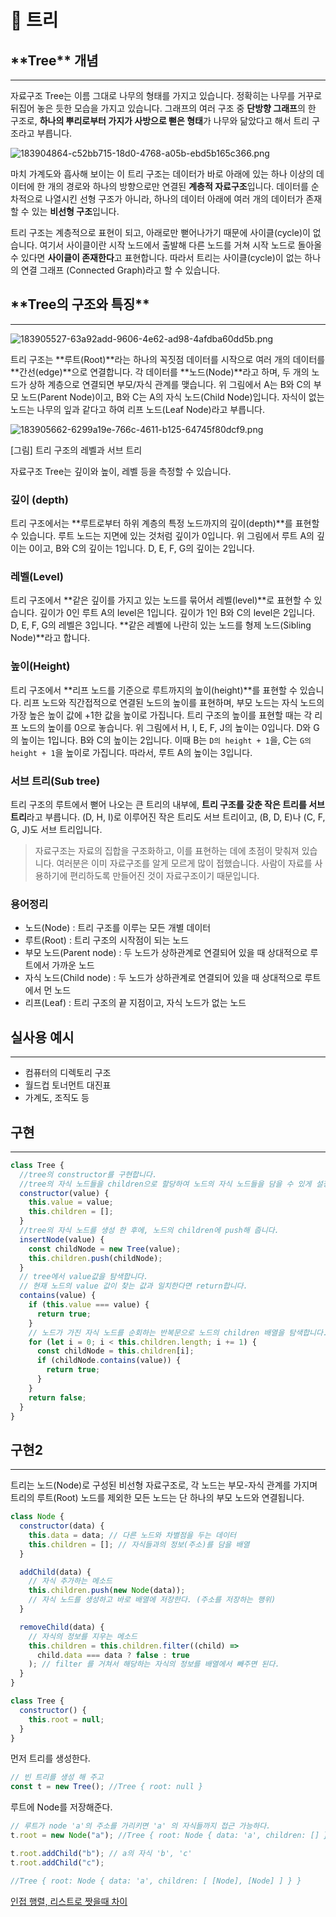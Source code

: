 # 🌳 트리

## \***\*Tree\*\*** 개념

---

자료구조 Tree는 이름 그대로 나무의 형태를 가지고 있습니다. 정확히는 나무를 거꾸로 뒤집어 놓은 듯한 모습을 가지고 있습니다. 그래프의 여러 구조 중 **단방향 그래프**의 한 구조로, **하나의 뿌리로부터 가지가 사방으로 뻗은 형태**가 나무와 닮았다고 해서 트리 구조라고 부릅니다.

![183904864-c52bb715-18d0-4768-a05b-ebd5b165c366.png](%F0%9F%8C%B3%20%E1%84%90%E1%85%B3%E1%84%85%E1%85%B5%20d47c2bd2e9684629a2b472d72d9d00ac/183904864-c52bb715-18d0-4768-a05b-ebd5b165c366.png)

마치 가계도와 흡사해 보이는 이 트리 구조는 데이터가 바로 아래에 있는 하나 이상의 데이터에 한 개의 경로와 하나의 방향으로만 연결된 **계층적 자료구조**입니다. 데이터를 순차적으로 나열시킨 선형 구조가 아니라, 하나의 데이터 아래에 여러 개의 데이터가 존재할 수 있는 **비선형 구조**입니다.

트리 구조는 계층적으로 표현이 되고, 아래로만 뻗어나가기 때문에 사이클(cycle)이 없습니다. 여기서 사이클이란 시작 노드에서 출발해 다른 노드를 거쳐 시작 노드로 돌아올 수 있다면 **사이클이 존재한다**고 표현합니다. 따라서 트리는 사이클(cycle)이 없는 하나의 연결 그래프 (Connected Graph)라고 할 수 있습니다.

## \***\*Tree의 구조와 특징\*\***

---

![183905527-63a92add-9606-4e62-ad98-4afdba60dd5b.png](%F0%9F%8C%B3%20%E1%84%90%E1%85%B3%E1%84%85%E1%85%B5%20d47c2bd2e9684629a2b472d72d9d00ac/183905527-63a92add-9606-4e62-ad98-4afdba60dd5b.png)

트리 구조는 **루트(Root)**라는 하나의 꼭짓점 데이터를 시작으로 여러 개의 데이터를 **간선(edge)**으로 연결합니다. 각 데이터를 **노드(Node)**라고 하며, 두 개의 노드가 상하 계층으로 연결되면 부모/자식 관계를 맺습니다. 위 그림에서 A는 B와 C의 부모 노드(Parent Node)이고, B와 C는 A의 자식 노드(Child Node)입니다. 자식이 없는 노드는 나무의 잎과 같다고 하여 리프 노드(Leaf Node)라고 부릅니다.

![183905662-6299a19e-766c-4611-b125-64745f80dcf9.png](%F0%9F%8C%B3%20%E1%84%90%E1%85%B3%E1%84%85%E1%85%B5%20d47c2bd2e9684629a2b472d72d9d00ac/183905662-6299a19e-766c-4611-b125-64745f80dcf9.png)

[그림] 트리 구조의 레벨과 서브 트리

자료구조 Tree는 깊이와 높이, 레벨 등을 측정할 수 있습니다.

### **깊이 (depth)**

트리 구조에서는 **루트로부터 하위 계층의 특정 노드까지의 깊이(depth)**를 표현할 수 있습니다. 루트 노드는 지면에 있는 것처럼 깊이가 0입니다. 위 그림에서 루트 A의 깊이는 0이고, B와 C의 깊이는 1입니다. D, E, F, G의 깊이는 2입니다.

### **레벨(Level)**

트리 구조에서 **같은 깊이를 가지고 있는 노드를 묶어서 레벨(level)**로 표현할 수 있습니다. 깊이가 0인 루트 A의 level은 1입니다. 깊이가 1인 B와 C의 level은 2입니다. D, E, F, G의 레벨은 3입니다. **같은 레벨에 나란히 있는 노드를 형제 노드(Sibling Node)**라고 합니다.

### **높이(Height)**

트리 구조에서 **리프 노드를 기준으로 루트까지의 높이(height)**를 표현할 수 있습니다. 리프 노드와 직간접적으로 연결된 노드의 높이를 표현하며, 부모 노드는 자식 노드의 가장 높은 높이 값에 +1한 값을 높이로 가집니다. 트리 구조의 높이를 표현할 때는 각 리프 노드의 높이를 0으로 놓습니다. 위 그림에서 H, I, E, F, J의 높이는 0입니다. D와 G의 높이는 1입니다. B와 C의 높이는 2입니다. 이때 B는 `D의 height + 1`을, C는 `G의 height + 1`을 높이로 가집니다. 따라서, 루트 A의 높이는 3입니다.

### **서브 트리(Sub tree)**

트리 구조의 루트에서 뻗어 나오는 큰 트리의 내부에, **트리 구조를 갖춘 작은 트리를 서브 트리**라고 부릅니다. (D, H, I)로 이루어진 작은 트리도 서브 트리이고, (B, D, E)나 (C, F, G, J)도 서브 트리입니다.

> 자료구조는 자료의 집합을 구조화하고, 이를 표현하는 데에 초점이 맞춰져 있습니다. 여러분은 이미 자료구조를 알게 모르게 많이 접했습니다. 사람이 자료를 사용하기에 편리하도록 만들어진 것이 자료구조이기 때문입니다.

### **용어정리**

- 노드(Node) : 트리 구조를 이루는 모든 개별 데이터
- 루트(Root) : 트리 구조의 시작점이 되는 노드
- 부모 노드(Parent node) : 두 노드가 상하관계로 연결되어 있을 때 상대적으로 루트에서 가까운 노드
- 자식 노드(Child node) : 두 노드가 상하관계로 연결되어 있을 때 상대적으로 루트에서 먼 노드
- 리프(Leaf) : 트리 구조의 끝 지점이고, 자식 노드가 없는 노드

## 실사용 예시

---

- 컴퓨터의 디렉토리 구조
- 월드컵 토너먼트 대진표
- 가계도, 조직도 등

## 구현

---

```jsx
class Tree {
  //tree의 constructor를 구현합니다.
  //tree의 자식 노드들을 children으로 할당하여 노드의 자식 노드들을 담을 수 있게 설정합니다.
  constructor(value) {
    this.value = value;
    this.children = [];
  }
  //tree의 자식 노드를 생성 한 후에, 노드의 children에 push해 줍니다.
  insertNode(value) {
    const childNode = new Tree(value);
    this.children.push(childNode);
  }
  // tree에서 value값을 탐색합니다.
  // 현재 노드의 value 값이 찾는 값과 일치한다면 return합니다.
  contains(value) {
    if (this.value === value) {
      return true;
    }
    // 노드가 가진 자식 노드를 순회하는 반복문으로 노드의 children 배열을 탐색합니다.
    for (let i = 0; i < this.children.length; i += 1) {
      const childNode = this.children[i];
      if (childNode.contains(value)) {
        return true;
      }
    }
    return false;
  }
}
```

## 구현2

---

트리는 노드(Node)로 구성된 비선형 자료구조로, 각 노드는 부모-자식 관계를 가지며 트리의 루트(Root) 노드를 제외한 모든 노드는 단 하나의 부모 노드와 연결됩니다.

```jsx
class Node {
  constructor(data) {
    this.data = data; // 다른 노드와 차별점을 두는 데이터
    this.children = []; // 자식들과의 정보(주소)를 담을 배열
  }

  addChild(data) {
    // 자식 추가하는 메소드
    this.children.push(new Node(data));
    // 자식 노드를 생성하고 바로 배열에 저장한다. (주소를 저장하는 행위)
  }

  removeChild(data) {
    // 자식의 정보를 지우는 메소드
    this.children = this.children.filter((child) =>
      child.data === data ? false : true
    ); // filter 를 거쳐서 해당하는 자식의 정보를 배열에서 빼주면 된다.
  }
}

class Tree {
  constructor() {
    this.root = null;
  }
}
```

먼저 트리를 생성한다.

```jsx
// 빈 트리를 생성 해 주고
const t = new Tree(); //Tree { root: null }
```

루트에 Node를 저장해준다.

```jsx
// 루트가 node 'a'의 주소를 가리키면 'a' 의 자식들까지 접근 가능하다.
t.root = new Node("a"); //Tree { root: Node { data: 'a', children: [] } }
```

```jsx
t.root.addChild("b"); // a의 자식 'b', 'c'
t.root.addChild("c");

//Tree { root: Node { data: 'a', children: [ [Node], [Node] ] } }
```

[인접 행렬, 리스트로 짯을때 차이](https://www.notion.so/c720ac3d125041948f9bc51415603099)
